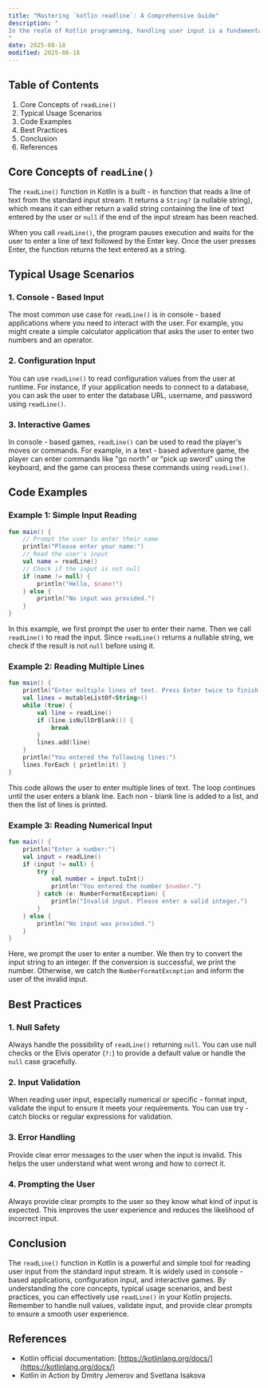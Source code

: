 ```yaml
---
title: "Mastering `kotlin readline`: A Comprehensive Guide"
description: "
In the realm of Kotlin programming, handling user input is a fundamental aspect of building interactive applications. One of the most straightforward ways to read input from the user in Kotlin is by using the `readLine()` function. This function allows you to read a line of text from the standard input, which is typically the keyboard when running a console application. In this blog post, we'll explore the core concepts, typical usage scenarios, and best practices related to `kotlin readline`.
"
date: 2025-08-18
modified: 2025-08-18
---
```


## Table of Contents
1. Core Concepts of `readLine()`
2. Typical Usage Scenarios
3. Code Examples
4. Best Practices
5. Conclusion
6. References

## Core Concepts of `readLine()`
The `readLine()` function in Kotlin is a built - in function that reads a line of text from the standard input stream. It returns a `String?` (a nullable string), which means it can either return a valid string containing the line of text entered by the user or `null` if the end of the input stream has been reached.

When you call `readLine()`, the program pauses execution and waits for the user to enter a line of text followed by the Enter key. Once the user presses Enter, the function returns the text entered as a string.

## Typical Usage Scenarios
### 1. Console - Based Input
The most common use case for `readLine()` is in console - based applications where you need to interact with the user. For example, you might create a simple calculator application that asks the user to enter two numbers and an operator.

### 2. Configuration Input
You can use `readLine()` to read configuration values from the user at runtime. For instance, if your application needs to connect to a database, you can ask the user to enter the database URL, username, and password using `readLine()`.

### 3. Interactive Games
In console - based games, `readLine()` can be used to read the player's moves or commands. For example, in a text - based adventure game, the player can enter commands like "go north" or "pick up sword" using the keyboard, and the game can process these commands using `readLine()`.

## Code Examples

### Example 1: Simple Input Reading
```kotlin
fun main() {
    // Prompt the user to enter their name
    println("Please enter your name:")
    // Read the user's input
    val name = readLine()
    // Check if the input is not null
    if (name != null) {
        println("Hello, $name!")
    } else {
        println("No input was provided.")
    }
}
```
In this example, we first prompt the user to enter their name. Then we call `readLine()` to read the input. Since `readLine()` returns a nullable string, we check if the result is not `null` before using it.

### Example 2: Reading Multiple Lines
```kotlin
fun main() {
    println("Enter multiple lines of text. Press Enter twice to finish.")
    val lines = mutableListOf<String>()
    while (true) {
        val line = readLine()
        if (line.isNullOrBlank()) {
            break
        }
        lines.add(line)
    }
    println("You entered the following lines:")
    lines.forEach { println(it) }
}
```
This code allows the user to enter multiple lines of text. The loop continues until the user enters a blank line. Each non - blank line is added to a list, and then the list of lines is printed.

### Example 3: Reading Numerical Input
```kotlin
fun main() {
    println("Enter a number:")
    val input = readLine()
    if (input != null) {
        try {
            val number = input.toInt()
            println("You entered the number $number.")
        } catch (e: NumberFormatException) {
            println("Invalid input. Please enter a valid integer.")
        }
    } else {
        println("No input was provided.")
    }
}
```
Here, we prompt the user to enter a number. We then try to convert the input string to an integer. If the conversion is successful, we print the number. Otherwise, we catch the `NumberFormatException` and inform the user of the invalid input.

## Best Practices

### 1. Null Safety
Always handle the possibility of `readLine()` returning `null`. You can use null checks or the Elvis operator (`?:`) to provide a default value or handle the `null` case gracefully.

### 2. Input Validation
When reading user input, especially numerical or specific - format input, validate the input to ensure it meets your requirements. You can use try - catch blocks or regular expressions for validation.

### 3. Error Handling
Provide clear error messages to the user when the input is invalid. This helps the user understand what went wrong and how to correct it.

### 4. Prompting the User
Always provide clear prompts to the user so they know what kind of input is expected. This improves the user experience and reduces the likelihood of incorrect input.

## Conclusion
The `readLine()` function in Kotlin is a powerful and simple tool for reading user input from the standard input stream. It is widely used in console - based applications, configuration input, and interactive games. By understanding the core concepts, typical usage scenarios, and best practices, you can effectively use `readLine()` in your Kotlin projects. Remember to handle null values, validate input, and provide clear prompts to ensure a smooth user experience.

## References
- Kotlin official documentation: [https://kotlinlang.org/docs/](https://kotlinlang.org/docs/)
- Kotlin in Action by Dmitry Jemerov and Svetlana Isakova